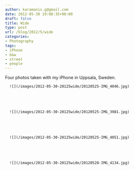 ```yaml
---
author: karamanis.g@gmail.com
date: 2012-05-30 19:08:35+00:00
draft: false
title: Wide
type: post
url: /blog/2012/5/wide
categories:
- Photography
tags:
- iPhone
- b&w
- street
- people
---
```


Four photos taken with my iPhone in Uppsala, Sweden.


  
      ![](/images/2012-05-30-20125wide/20120525-IMG_4046.jpg)

  


  
      ![](/images/2012-05-30-20125wide/20120525-IMG_3981.jpg)

  


  
      ![](/images/2012-05-30-20125wide/20120525-IMG_4051.jpg)

  


  
      ![](/images/2012-05-30-20125wide/20120528-IMG_4134.jpg)

